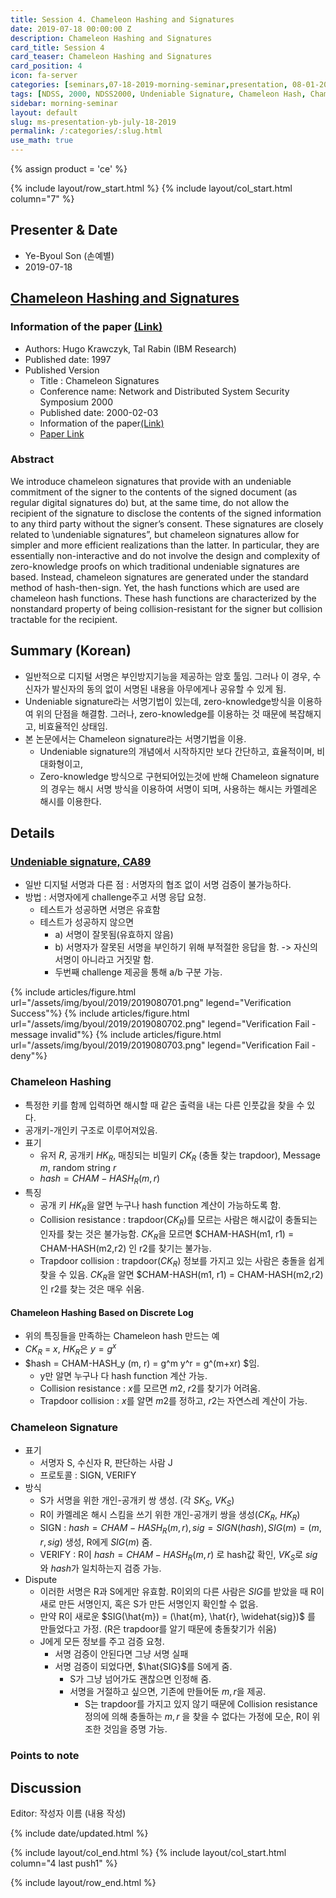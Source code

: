 ```yaml
---
title: Session 4. Chameleon Hashing and Signatures
date: 2019-07-18 00:00:00 Z
description: Chameleon Hashing and Signatures
card_title: Session 4
card_teaser: Chameleon Hashing and Signatures
card_position: 4
icon: fa-server
categories: [seminars,07-18-2019-morning-seminar,presentation, 08-01-2019-morning-seminar]
tags: [NDSS, 2000, NDSS2000, Undeniable Signature, Chameleon Hash, Chameleon Signature]
sidebar: morning-seminar
layout: default
slug: ms-presentation-yb-july-18-2019
permalink: /:categories/:slug.html
use_math: true
---
```


{% assign product = 'ce' %}

{% include layout/row_start.html %}
{% include layout/col_start.html column="7" %}

## Presenter & Date
+ Ye-Byoul Son (손예별)
+ 2019-07-18

## [Chameleon Hashing and Signatures](https://inhaucs.github.io/seminars/07-18-2019-morning-seminar/presentation/ms-presentation-yb-july-18-2019.html)

### Information of the paper [(Link)](https://pdfs.semanticscholar.org/1c29/4428c76ba7d1d0bb5e1d1bc931138c092453.pdf)
+ Authors: Hugo Krawczyk, Tal Rabin (IBM Research) 
+ Published date: 1997
+ Published Version
  + Title : Chameleon Signatures
  + Conference name: Network and Distributed System Security Symposium 2000
  + Published date: 2000-02-03
  + Information of the paper[(Link)](https://www.ndss-symposium.org/ndss2000/chameleon-signatures/)
  + [Paper Link](https://www.ndss-symposium.org/wp-content/uploads/2017/09/Chameleon-Signatures-paper-Hugo-Krawczyk.pdf)
  

### Abstract
We introduce chameleon signatures that provide with an undeniable commitment of the signer to the contents of the signed document (as regular digital signatures do) but, at the same time, do not allow the recipient of the signature to disclose the contents of the signed information to any third party without the signer’s consent. These signatures are closely related to \undeniable signatures”, but chameleon signatures allow for simpler and more efficient realizations than the latter. In particular, they are essentially non-interactive and do not involve the design and complexity of zero-knowledge proofs on which traditional undeniable signatures are based. Instead, chameleon signatures are generated under the standard method of hash-then-sign. Yet, the hash functions which are used are chameleon hash functions. These hash functions are characterized by the nonstandard property of being collision-resistant for the signer but collision tractable for the recipient.

 
## Summary (Korean)
+ 일반적으로 디지털 서명은 부인방지기능을 제공하는 암호 툴임. 그러나 이 경우, 수신자가 발신자의 동의 없이 서명된 내용을 아무에게나 공유할 수 있게 됨.
+ Undeniable signature라는 서명기법이 있는데, zero-knowledge방식을 이용하여 위의 단점을 해결함. 그러나, zero-knowledge를 이용하는 것 때문에 복잡해지고, 비효율적인 상태임.
+ 본 논문에서는 Chameleon signature라는 서명기법을 이용.
  + Undeniable signature의 개념에서 시작하지만 보다 간단하고, 효율적이며, 비대화형이고,
  + Zero-knowledge 방식으로 구현되어있는것에 반해 Chameleon signature의 경우는 해시 서명 방식을 이용하여 서명이 되며, 사용하는 해시는 카멜레온 해시를 이용한다.


## Details
### [Undeniable signature, CA89](https://link.springer.com/content/pdf/10.1007%2F0-387-34805-0_20.pdf)
+ 일반 디지털 서명과 다른 점 : 서명자의 협조 없이 서명 검증이 불가능하다.
+ 방법 : 서명자에게 challenge주고 서명 응답 요청.
  + 테스트가 성공하면 서명은 유효함
  + 테스트가 성공하지 않으면
    + a) 서명이 잘못됨(유효하지 않음)
    + b) 서명자가 잘못된 서명을 부인하기 위해 부적절한 응답을 함. -> 자신의 서명이 아니라고 거짓말 함.
    + 두번째 challenge 제공을 통해 a/b 구분 가능.

{% include articles/figure.html url="/assets/img/byoul/2019/2019080701.png" legend="Verification Success"%}
{% include articles/figure.html url="/assets/img/byoul/2019/2019080702.png" legend="Verification Fail - message invalid"%}
{% include articles/figure.html url="/assets/img/byoul/2019/2019080703.png" legend="Verification Fail - deny"%}



### Chameleon Hashing
+ 특정한 키를 함께 입력하면 해시할 때 같은 출력을 내는 다른 인풋값을 찾을 수 있다.
+ 공개키-개인키 구조로 이루어져있음.
+ 표기
  + 유저 $R$, 공개키 $HK_R$, 매칭되는 비밀키 $CK_R$ (충돌 찾는 trapdoor), Message $m$, random string $r$
  + $hash = CHAM-HASH_R (m, r)$
+ 특징
  + 공개 키 $HK_R$을 알면 누구나 hash function 계산이 가능하도록 함.
  + Collision resistance : trapdoor($CK_R$)를 모르는 사람은 해시값이 충돌되는 인자를 찾는 것은 불가능함. $CK_R$을 모르면 $CHAM-HASH(m1, r1) = CHAM-HASH(m2,r2) 인 r2를 찾기는 불가능.
  + Trapdoor collision : trapdoor($CK_R$) 정보를 가지고 있는 사람은 충돌을 쉽게 찾을 수 있음. $CK_R$을 알면 $CHAM-HASH(m1, r1) = CHAM-HASH(m2,r2) 인 r2를 찾는 것은 매우 쉬움.

#### Chameleon Hashing Based on Discrete Log 
+ 위의 특징들을 만족하는 Chameleon hash 만드는 예
+ $CK_R$ = $x$, $HK_R$은 $y = g^x$
+ $hash = CHAM-HASH_y (m, r) = g^m y^r = g^(m+xr) $임.
  + y만 알면 누구나 다 hash function 계산 가능.
  + Collision resistance : $x$를 모르면 $m2$, $r2$를 찾기가 어려움.
  + Trapdoor collision : $x$를 알면 $m2$를 정하고, $r2$는 자연스레 계산이 가능.

### Chameleon Signature
+ 표기
  + 서명자 S, 수신자 R, 판단하는 사람 J
  + 프로토콜 : SIGN, VERIFY
+ 방식
  + S가 서명을 위한 개인-공개키 쌍 생성. (각 $SK_S$, $VK_S$)
  + R이 카멜레온 해시 스킴을 쓰기 위한 개인-공개키 쌍을 생성($CK_R$, $HK_R$)
  + SIGN : $hash = CHAM-HASH_R (m, r), sig=SIGN(hash), SIG(m)=(m, r, sig)$ 생성, R에게 $SIG(m)$ 줌.
  + VERIFY : R이 $hash=CHAM-HASH_R (m,r)$ 로 hash값 확인, $VK_S$로 $sig$와 $hash$가 일치하는지 검증 가능. 
+ Dispute
  + 이러한 서명은 R과 S에게만 유효함. R이외의 다른 사람은 $SIG$를 받았을 때 R이 새로 만든 서명인지, 혹은 S가 만든 서명인지 확인할 수 없음.
  + 만약 R이 새로운 $SIG(\hat{m}) = (\hat{m}, \hat{r}, \widehat{sig})$ 를 만들었다고 가정. (R은 trapdoor를 알기 때문에 충돌찾기가 쉬움)
  + J에게 모든 정보를 주고 검증 요청.
    + 서명 검증이 안된다면 그냥 서명 실패
    + 서명 검증이 되었다면, $\hat{SIG}$를 S에게 줌.
      + S가 그냥 넘어가도 괜찮으면 인정해 줌.
      + 서명을 거절하고 싶으면, 기존에 만들어둔 $m, r$을 제공.
        + S는 trapdoor를 가지고 있지 않기 때문에 Collision resistance 정의에 의해 충돌하는 $m, r$ 을 찾을 수 없다는 가정에 모순, R이 위조한 것임을 증명 가능.


### Points to note


## Discussion
Editor: 작성자 이름
(내용 작성)


{% include date/updated.html %}

{% include layout/col_end.html %}
{% include layout/col_start.html column="4 last push1" %}

{% include layout/row_end.html %}
